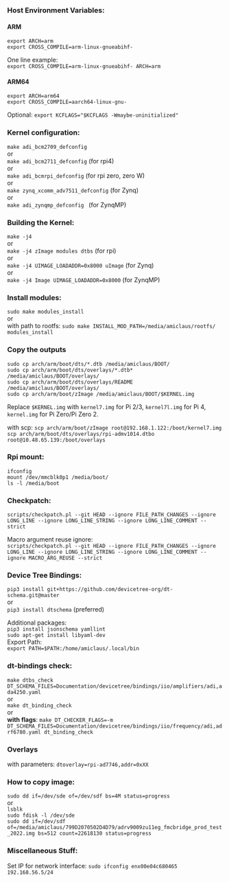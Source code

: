 ### Host Environment Variables:
#### ARM
`export ARCH=arm`  
`export CROSS_COMPILE=arm-linux-gnueabihf-`  

One line example:  
`export CROSS_COMPILE=arm-linux-gnueabihf- ARCH=arm`  

#### ARM64
`export ARCH=arm64`  
`export CROSS_COMPILE=aarch64-linux-gnu-`  

Optional: `export KCFLAGS="$KCFLAGS -Wmaybe-uninitialized"`

### Kernel configuration:
`make adi_bcm2709_defconfig`  
or   
`make adi_bcm2711_defconfig` (for rpi4)  
or  
`make adi_bcmrpi_defconfig` (for rpi zero, zero W)  
or  
`make zynq_xcomm_adv7511_defconfig` (for Zynq)  
or  
`make adi_zynqmp_defconfig ` (for ZynqMP)  

### Building the Kernel:
`make -j4`  
or  
`make -j4 zImage modules dtbs` (for rpi)  
or  
`make -j4 UIMAGE_LOADADDR=0x8000 uImage` (for Zynq)  
or  
`make -j4 Image UIMAGE_LOADADDR=0x8000` (for ZynqMP)  

### Install modules:
`sudo make modules_install`  
or  
with path to rootfs: `sudo make INSTALL_MOD_PATH=/media/amiclaus/rootfs/ modules_install`

### Copy the outputs
`sudo cp arch/arm/boot/dts/*.dtb /media/amiclaus/BOOT/`  
`sudo cp arch/arm/boot/dts/overlays/*.dtb* /media/amiclaus/BOOT/overlays/`  
`sudo cp arch/arm/boot/dts/overlays/README /media/amiclaus/BOOT/overlays/`  
`sudo cp arch/arm/boot/zImage /media/amiclaus/BOOT/$KERNEL.img`  

Replace `$KERNEL.img` with `kernel7.img` for Pi 2/3, `kernel7l.img` for Pi 4, `kernel.img` for Pi Zero/Pi Zero 2.

with scp:
`scp arch/arm/boot/zImage root@192.168.1.122:/boot/kernel7.img` 
`scp arch/arm/boot/dts/overlays/rpi-admv1014.dtbo  root@10.48.65.139:/boot/overlays`

### Rpi mount:
`ifconfig`  
`mount /dev/mmcblk0p1 /media/boot/`  
`ls -l /media/boot`  

### Checkpatch:
`scripts/checkpatch.pl --git HEAD --ignore FILE_PATH_CHANGES --ignore LONG_LINE --ignore LONG_LINE_STRING --ignore LONG_LINE_COMMENT --strict`  

Macro argument reuse ignore:  
`scripts/checkpatch.pl --git HEAD --ignore FILE_PATH_CHANGES --ignore LONG_LINE --ignore LONG_LINE_STRING --ignore LONG_LINE_COMMENT --ignore MACRO_ARG_REUSE --strict`  

### Device Tree Bindings:
`pip3 install git+https://github.com/devicetree-org/dt-schema.git@master`  
or  
`pip3 install dtschema` (preferred)  

Additional packages:  
`pip3 install jsonschema yamllint`  
`sudo apt-get install libyaml-dev`  
Export Path:  
`export PATH=$PATH:/home/amiclaus/.local/bin`  
### dt-bindings check:
`make dtbs_check DT_SCHEMA_FILES=Documentation/devicetree/bindings/iio/amplifiers/adi,ada4250.yaml`  
or  
`make dt_binding_check`  
or  
**with flags**: `make DT_CHECKER_FLAGS=-m DT_SCHEMA_FILES=Documentation/devicetree/bindings/iio/frequency/adi,adrf6780.yaml dt_binding_check`

### Overlays
with parameters: `dtoverlay=rpi-ad7746,addr=0xXX`

### How to copy image:
`sudo dd if=/dev/sde of=/dev/sdf bs=4M status=progress`  
or  
`lsblk`  
`sudo fdisk -l /dev/sde`  
`sudo dd if=/dev/sdf of=/media/amiclaus/799D2070502D4D79/adrv9009zu11eg_fmcbridge_prod_test_2022.img bs=512 count=22618130 status=progress`  

### Miscellaneous Stuff:
Set IP for network interface: `sudo ifconfig enx00e04c680465 192.168.56.5/24`  
